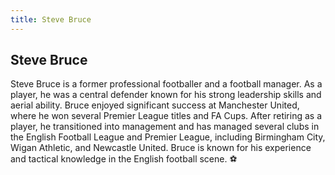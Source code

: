```yaml
---
title: Steve Bruce
---
```


## Steve Bruce

Steve Bruce is a former professional footballer and a football manager. As a player, he was a central defender known for his strong leadership skills and aerial ability. Bruce enjoyed significant success at Manchester United, where he won several Premier League titles and FA Cups. After retiring as a player, he transitioned into management and has managed several clubs in the English Football League and Premier League, including Birmingham City, Wigan Athletic, and Newcastle United. Bruce is known for his experience and tactical knowledge in the English football scene. ⚽️

